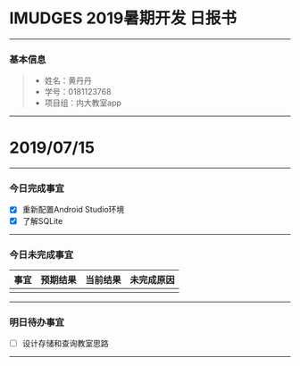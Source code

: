 # IMUDGES 2019暑期开发 日报书

------

### 基本信息

> - 姓名：黄丹丹
> - 学号：0181123768
> - 项目组：内大教室app

------

# 2019/07/15

------

### 今日完成事宜

- [x] 重新配置Android Studio环境
- [x] 了解SQLite

------

### 今日未完成事宜

| 事宜   | 预期结果 | 当前结果 | 未完成原因 |
| ------ | -------: | -------: | :--------: |
|          |         |         |       |

------

### 明日待办事宜

- [ ] 设计存储和查询教室思路


------
